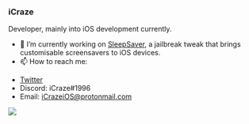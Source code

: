 ### iCraze

Developer, mainly into iOS development currently.

- 🔭 I’m currently working on [SleepSaver](https://repo.packix.com/package/com.icraze.sleepsaver/), a jailbreak tweak that brings customisable screensavers to iOS devices.
- 📫 How to reach me: 
* [Twitter](https://twitter.com/iCrazeiOS)
* Discord: iCraze#1996
* Email: iCrazeiOS@protonmail.com

<a href=""><img src="https://github-readme-stats.vercel.app/api/?username=iCrazeiOS&theme=react&show_icons=true&count_private=true"></a>
